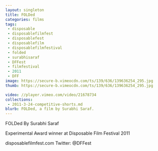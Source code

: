 ```yaml
---
layout: singleton
title: FOLDed
categories: films
tags:
 - disposable
 - disposablefilmfest
 - disposablefest
 - disposablefilm
 - disposablefilmfestival
 - folded
 - surabhisaraf
 - DFFest
 - filmfestival
 - 2011
 - DFF
image: https://secure-b.vimeocdn.com/ts/139/636/139636254_295.jpg
thumb: https://secure-b.vimeocdn.com/ts/139/636/139636254_295.jpg

video: //player.vimeo.com/video/21678734
collections:
 - 2011-3-24-competitive-shorts.md
blurb: FOLDed, a film by Surabhi Saraf.
---
```


FOLDed
By Surabhi Saraf

Experimental Award winner at Disposable Film Festival 2011

disposablefilmfest.com
Twitter: @DFFest